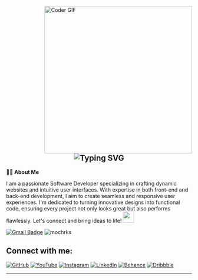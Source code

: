 
<img align="right" src="https://media3.giphy.com/media/yvip9WdhgJeAwJ58Ga/giphy.gif" alt="Coder GIF" width="400" height="400">
<div align="center">
<h2>
  <img src="https://readme-typing-svg.demolab.com?font=Fira+Code&weight=600&size=28&pause=1000&color=333&background=FFFFFF&center=true&vCenter=true&width=435&lines=Hi+there+%F0%9F%91%8B;I'm+MOCH.+RIZKI+KURNIAWAN!" alt="Typing SVG" />
</h2>
</div>


👨‍💻 **About Me** 
  
I am a passionate Software Developer specializing in crafting dynamic websites and intuitive user interfaces. With expertise in both front-end and back-end development, I aim to create seamless and responsive user experiences. I'm dedicated to turning innovative designs into functional code, ensuring every project not only looks great but also performs flawlessly. Let's connect and bring ideas to life! 
 <img src="https://media.giphy.com/media/WUlplcMpOCEmTGBtBW/giphy.gif" width="30"> 
 
[![Gmail Badge](https://img.shields.io/badge/-mochrizkiks@gmail.com-c14438?style=flat-square&logo=Gmail&logoColor=white&link=mailto:mochrizkiks@gmail.com)](mailto:mochrizkiks@gmail.com) 
<img src="https://komarev.com/ghpvc/?username=mochrks" alt="mochrks" /> 



  


## Connect with me:
[![GitHub](https://img.shields.io/badge/GitHub-333?style=for-the-badge&logo=github&logoColor=white)](https://github.com/mochrks)
[![YouTube](https://img.shields.io/badge/YouTube-FF0000?style=for-the-badge&logo=youtube&logoColor=white)](https://youtube.com/@Gdvisuel)
[![Instagram](https://img.shields.io/badge/Instagram-E4405F?style=for-the-badge&logo=instagram&logoColor=white)](https://instagram.com/mochrks)
[![LinkedIn](https://img.shields.io/badge/LinkedIn-0077B5?style=for-the-badge&logo=linkedin&logoColor=white)](https://linkedin.com/in/mochrks)
[![Behance](https://img.shields.io/badge/Behance-1769FF?style=for-the-badge&logo=behance&logoColor=white)](https://behance.net/mochrks)
[![Dribbble](https://img.shields.io/badge/Dribbble-EA4C89?style=for-the-badge&logo=dribbble&logoColor=white)](https://dribbble.com/mochrks)


-----
